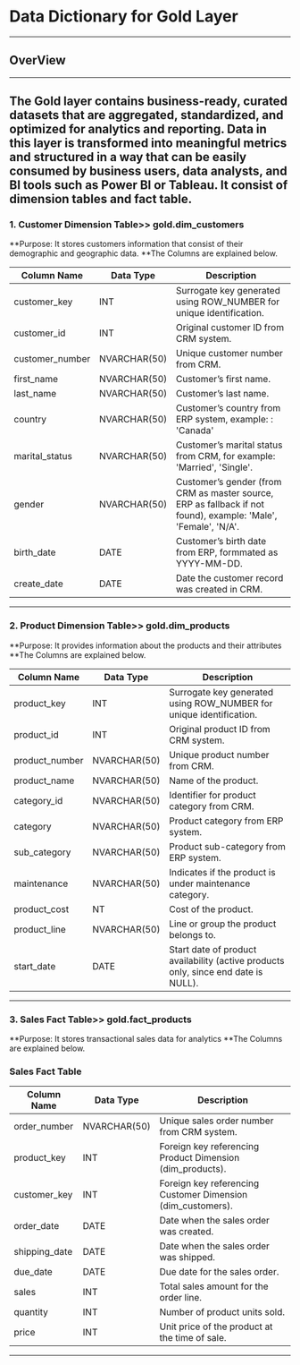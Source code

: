 # Data Dictionary for Gold Layer
---

## OverView
---
The Gold layer contains business-ready, curated datasets that are aggregated, standardized, and optimized for analytics and reporting. 
Data in this layer is transformed into meaningful metrics and structured in a way 
that can be easily consumed by business users, data analysts, and BI tools such as Power BI or Tableau.
It consist of dimension tables and fact table.
---
### 1. Customer Dimension Table>> gold.dim_customers
 **Purpose: It stores customers information that consist of their demographic and geographic data.
 **The Columns are explained below. 

| Column Name    | Data Type   | Description                                                                                                    |
|----------------|-------------|----------------------------------------------------------------------------------------------------------------|
| customer_key   | INT         | Surrogate key generated using ROW_NUMBER for unique identification.                                            |
| customer_id    | INT         | Original customer ID from CRM system.                                                                          |
| customer_number| NVARCHAR(50)| Unique customer number from CRM.                                                                               |
| first_name     | NVARCHAR(50)| Customer’s first name.                                                                                         |
| last_name      | NVARCHAR(50)| Customer’s last name.                                                                                          |
| country        | NVARCHAR(50)| Customer’s country from ERP system, example: : 'Canada'                                                        |
| marital_status | NVARCHAR(50)| Customer’s marital status from CRM, for example: 'Married', 'Single'.                                          |
| gender         | NVARCHAR(50)| Customer’s gender (from CRM as master source, ERP as fallback if not found), example: 'Male', 'Female', 'N/A'. |
| birth_date     | DATE        | Customer’s birth date from ERP, formmated as YYYY-MM-DD.                                                       |
| create_date    | DATE        | Date the customer record was created in CRM.                                                                   |
---
### 2. Product Dimension Table>> gold.dim_products
 **Purpose: It provides information about the products and their attributes
 **The Columns are explained below.

| Column Name    | Data Type   | Description                                                                        |
|----------------|-------------|------------------------------------------------------------------------------------|
| product_key    | INT         | Surrogate key generated using ROW_NUMBER for unique identification.                |
| product_id     | INT         | Original product ID from CRM system.                                               |
| product_number | NVARCHAR(50)| Unique product number from CRM.                                                    |
| product_name   | NVARCHAR(50)| Name of the product.                                                               |
| category_id    | NVARCHAR(50)| Identifier for product category from CRM.                                          |
| category       | NVARCHAR(50)| Product category from ERP system.                                                  |
| sub_category   | NVARCHAR(50)| Product sub-category from ERP system.                                              |
| maintenance    | NVARCHAR(50)| Indicates if the product is under maintenance category.                            |
| product_cost   | NT          | Cost of the product.                                                               |
| product_line   | NVARCHAR(50)| Line or group the product belongs to.                                              |
| start_date     | DATE        | Start date of product availability (active products only, since end date is NULL). |
---
### 3. Sales Fact Table>> gold.fact_products
 **Purpose: It stores transactional sales data for analytics
 **The Columns are explained below.
 ### Sales Fact Table

| Column Name   | Data Type     | Description                                                                 |
|---------------|--------------|-----------------------------------------------------------------------------|
| order_number  | NVARCHAR(50) | Unique sales order number from CRM system.                                   |
| product_key   | INT          | Foreign key referencing Product Dimension (dim_products).                    |
| customer_key  | INT          | Foreign key referencing Customer Dimension (dim_customers).                  |
| order_date    | DATE         | Date when the sales order was created.                                       |
| shipping_date | DATE         | Date when the sales order was shipped.                                       |
| due_date      | DATE         | Due date for the sales order.                                                |
| sales         | INT          | Total sales amount for the order line.                                       |
| quantity      | INT          | Number of product units sold.                                                |
| price         | INT          | Unit price of the product at the time of sale.                               |
---











